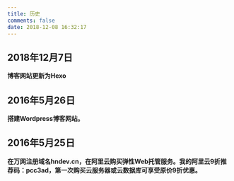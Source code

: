 ```yaml
---
title: 历史
comments: false
date: 2018-12-08 16:32:17
---
```


2018年12月7日 
---
**博客网站更新为Hexo**

2016年5月26日 
---
**搭建Wordpress博客网站。**

2016年5月25日 
---
**在万网注册域名hndev.cn，在阿里云购买弹性Web托管服务。我的阿里云9折推荐码：pcc3ad，第一次购买云服务器或云数据库可享受原价9折优惠。**

